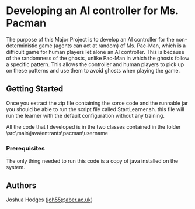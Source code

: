 # Developing an AI controller for Ms. Pacman

The purpose of this Major Project is to develop an AI controller for the non-deterministic game 
(agents can act at random) of Ms. Pac-Man, which is a difficult game for human players let alone 
an AI controller. This is because of the randomness of the ghosts, unlike Pac-Man in which the ghosts 
follow a specific pattern. This allows the controller and human players to pick up on these patterns 
and use them to avoid ghosts when playing the game.

## Getting Started

Once you extract the zip file containing the sorce code and the runnable jar you should be able to
run the script file called StartLearner.sh. this file will run the learner with the default configuration
without any training.

All the code that I developed is in the two classes contained in the folder
\src\main\java\entrants\pacman\username

### Prerequisites

The only thing needed to run this code is a copy of java installed on the system.


## Authors

Joshua Hodges (joh55@aber.ac.uk)

